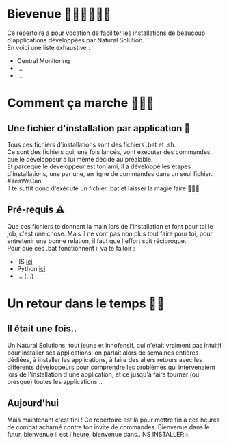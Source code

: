 # Bievenue 🙋🏻‍♂️🙋🏻‍♀️
Ce répertoire a pour vocation de faciliter les installations de beaucoup d'applications développées par Natural Solution.  
En voici une liste exhaustive :
- Central Monitoring
- ...
- ...

# Comment ça marche 👩🏻‍🏫
## Une fichier d'installation par application 📁
Tous ces fichiers d'installations sont des fichiers .bat et .sh.  
Ce sont des fichiers qui, une fois lancés, vont exécuter des commandes que le développeur a lui même décidé au préalable.  
Et parceque le développeur est ton ami, il a développé les étapes d'installations, une par une, en ligne de commandes dans un seul fichier. #YesWeCan  
Il te suffit donc d'exécuté un fichier .bat et laisser la magie faire 🧙🏻‍♂️  

## Pré-requis ⚠
Que ces fichiers te donnent la main lors de l'installation et font pour toi le job, c'est une chose. Mais il ne vont pas non plus tout faire pour toi, pour entretenir une bonne relation, il faut que l'effort soit réciproque.  
Pour que ces .bat fonctionnent il va te falloir :
- IIS [ici](https://support.microsoft.com/fr-fr/help/323972/how-to-set-up-your-first-iis-web-site)
- Python [ici](https://www.python.org/)
- ... (...)

# Un retour dans le temps 👶🏻
## Il était une fois..
Un Natural Solutions, tout jeune et innofensif, qui n'était vraiment pas intuitif pour installer ses applications, on parlait alors de semaines entières dédiées, à installer les applications, à faire des allers retours avec les différents développeurs pour comprendre les problèmes qui intervenaient lors de l'installation d'une application, et ce jusqu'à faire tourner (ou presque) toutes les applications...

## Aujourd'hui 
Mais maintenant c'est fini ! Ce répertoire est là pour mettre fin à ces heures de combat acharné contre ton invite de commandes. Bienvenue dans le futur, bienvenue il est l'heure, bienvenue dans.. NS INSTALLER💥

